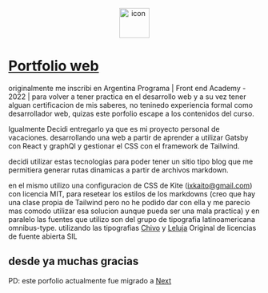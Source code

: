 <p align="center">
    <img alt="icon" src="https://raw.githubusercontent.com/santitfg/santitfg.github.io/portfolio/src/assets/images/icon.png" width="60" />

</p>

# [Portfolio web](https://santitfg.github.io/) 


originalmente me inscribi en Argentina Programa | Front end Academy - 2022 | para volver a tener practica en el desarrollo web y a su vez tener alguan certificacion de mis saberes, no teninedo experiencia formal como desarrollador web, quizas este porfolio escape a los contenidos del curso.

Igualmente Decidi entregarlo ya que es mi proyecto personal de vacaciones. desarrollando una web a partir de aprender a utilizar Gatsby con  React y graphQl y gestionar el CSS con el framework de Tailwind.

decidi utilizar estas tecnologias para poder tener un sitio tipo blog que me permitiera generar rutas dinamicas a partir de archivos markdown.

en el mismo utilizo una configuracion de CSS de Kite (ixkaito@gmail.com) con licencia MIT, para resetear los estilos de los markdowns (creo que hay una clase propia de Tailwind pero no he podido dar con ella y me parecio mas comodo utilizar esa solucion aunque pueda ser una mala practica)
y en paralelo las fuentes que utilizo son del grupo de tipografia latinoamericana omnibus-type.
utilizando las tipografias [Chivo](https://www.omnibus-type.com/fonts/chivo/) y [Leluja](https://www.omnibus-type.com/fonts/leluja-original/) Original de licencias de fuente abierta SIL 

## desde ya muchas gracias


PD: este porfolio actualmente fue migrado a [Next](https://github.com/santitfg/next-blog)

